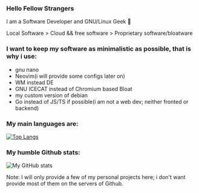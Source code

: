 ### Hello Fellow Strangers

I am a Software Developer and GNU/Linux Geek 🐧

Local Software > Cloud && free software > Proprietary software/bloatware

### I want to keep my software as minimalistic as possible, that is why i use:
- gnu nano
- Neovim(i will provide some configs later on)
- WM instead DE
- GNU ICECAT instead of Chromium based Bloat
- my custom version of debian
- Go instead of JS/TS if possible(i am not a web dev; neither fronted or backend)
### My main languages are:

[![Top Langs](https://github-readme-stats.vercel.app/api/top-langs/?username=666hwll)](https://github.com/anuraghazra/github-readme-stats)

### My humble Github stats:
![My GitHub stats](https://github-readme-stats.vercel.app/api?username=666hwll)

Note: I will only provide a few of my personal projects here; i don't want provide most of them
on the servers of Github.
